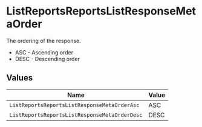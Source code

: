 # ListReportsReportsListResponseMetaOrder

The ordering of the response.
* ASC - Ascending order
* DESC - Descending order


## Values

| Name                                          | Value                                         |
| --------------------------------------------- | --------------------------------------------- |
| `ListReportsReportsListResponseMetaOrderAsc`  | ASC                                           |
| `ListReportsReportsListResponseMetaOrderDesc` | DESC                                          |